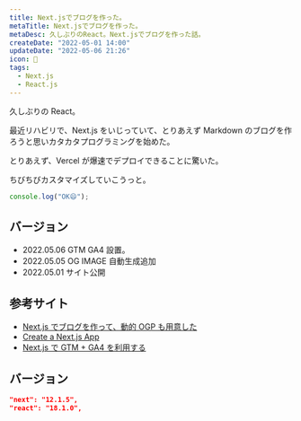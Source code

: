 ```yaml
---
title: Next.jsでブログを作った。
metaTitle: Next.jsでブログを作った。
metaDesc: 久しぶりのReact。Next.jsでブログを作った話。
createDate: "2022-05-01 14:00"
updateDate: "2022-05-06 21:26"
icon: 👾
tags:
  - Next.js
  - React.js
---
```


久しぶりの React。

最近リハビリで、Next.js をいじっていて、とりあえず Markdown のブログを作ろうと思いカタカタプログラミングを始めた。

とりあえず、Vercel が爆速でデプロイできることに驚いた。

ちびちびカスタマイズしていこうっと。

```ts
console.log("OK😄");
```

## バージョン

- 2022.05.06 GTM GA4 設置。
- 2022.05.05 OG IMAGE 自動生成追加
- 2022.05.01 サイト公開

## 参考サイト

- [Next.js でブログを作って、動的 OGP も用意した](https://shon0.dev/posts/8r_hksif024a/)
- [Create a Next.js App](https://nextjs.org/learn/basics/create-nextjs-app)
- [Next.js で GTM + GA4 を利用する](https://zenn.dev/keitakn/articles/nextjs-google-tag-manager)

## バージョン

```json
"next": "12.1.5",
"react": "18.1.0",
```
